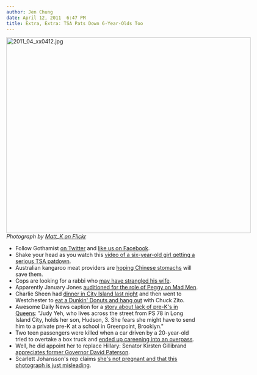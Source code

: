 ```yaml
---
author: Jen Chung
date: April 12, 2011  6:47 PM
title: Extra, Extra: TSA Pats Down 6-Year-Olds Too
---
```


<span class="mt-enclosure mt-enclosure-image" style="display: inline;"> <div class="image-none" style=" width:640px; "> <img alt="2011_04_xx0412.jpg" src="https://web.archive.org/web/20110414183939im_/http://gothamist.com/attachments/jen/2011_04_xx0412.jpg" width="640" height="512"> <br> <i>Photograph by <a href="https://web.archive.org/web/20110414183939/http://www.flickr.com/photos/matt_k/5609765772/in/pool-97886303@N00/">Matt_K on Flickr</a></i></div> </span>

<ul>
	<li>Follow Gothamist <a href="https://web.archive.org/web/20110414183939/http://twitter.com/#!/gothamist">on Twitter</a> and <a href="https://web.archive.org/web/20110414183939/http://www.facebook.com/pages/Gothamist/13927915491">like us on Facebook</a>.</li>
<li>Shake your head as you watch this <a href="https://web.archive.org/web/20110414183939/http://www.boston.com/travel/blog/2011/04/video_shows_you.html">video of a six-year-old girl getting a serious TSA patdown</a>.</li>
	<li>Australian kangaroo meat providers are <a href="https://web.archive.org/web/20110414183939/http://www.nytimes.com/2011/04/13/business/global/13kangaroo.html?partner=rss&amp;emc=rss">hoping Chinese stomachs</a> will save them.</li>
	<li>Cops are looking for a rabbi who <a href="https://web.archive.org/web/20110414183939/http://www.nypost.com/p/news/local/staten_island/cops_searching_for_rabbi_whose_wife_rRaaYXJ4STozj5sH0aQzRP?CMP=OTC-rss&amp;FEEDNAME=">may have strangled his wife</a>.</li>
	<li>Apparently January Jones <a href="https://web.archive.org/web/20110414183939/http://gawker.com/#!5791289/january-jones-is-still-trying-to-convince-us-shes-special">auditioned for the role of Peggy on Mad Men</a>.</li>
	<li>Charlie Sheen had <a href="https://web.archive.org/web/20110414183939/http://twitter.com/charliesheen/status/57643556696899584">dinner in City Island last night</a> and then went to Westchester to <a href="https://web.archive.org/web/20110414183939/http://www.lohud.com/article/20110412/NEWS02/104120374/A-snake-tattoo-street-fighting-man-Charlie-Sheen-takes-swing-Westchester?odyssey=tab|topnews|text|Frontpage">eat a Dunkin&apos; Donuts and hang out</a> with Chuck Zito.</li>
	<li>Awesome Daily News caption for a <a href="https://web.archive.org/web/20110414183939/http://www.nydailynews.com/ny_local/queens/2011/04/12/2011-04-12_scarce_prek_in_lic_has_pols_parents_raging.html">story about lack of pre-K&apos;s in Queens</a>: &quot;Judy Yeh, who lives across the street from PS 78 in Long Island City, holds her son, Hudson, 3. She fears she might have to send him to a private pre-K at a school in Greenpoint, Brooklyn.&quot;</li>
	<li>Two teen passengers were killed when a car driven by a 20-year-old tried to overtake a box truck and <a href="https://web.archive.org/web/20110414183939/http://www.nypost.com/p/news/local/bronx/teens_killed_in_bx_crash_tsRNpgEBRMTA62l2uDKdIL?CMP=OTC-rss&amp;FEEDNAME=">ended up careening into an overpass</a>.</li>
	<li>Well, he did appoint her to replace Hillary: Senator Kirsten Gillibrand <a href="https://web.archive.org/web/20110414183939/http://www.nydailynews.com/blogs/dailypolitics/2011/04/gillibrand-to-paterson-i-appreciate-you">appreciates former Governor David Paterson</a>.</li>
	<li>Scarlett Johansson&apos;s rep claims <a href="https://web.archive.org/web/20110414183939/http://www.usmagazine.com/momsbabies/news/rep-scarlett-johansson-not-pregnant--jogging-pics-misleading-2011124">she&apos;s not pregnant and that this photograph is just misleading</a>.</li>
</ul>